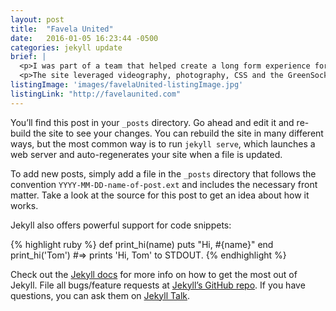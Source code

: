 ```yaml
---
layout: post
title:  "Favela United"
date:   2016-01-05 16:23:44 -0500
categories: jekyll update
brief: |
  <p>I was part of a team that helped create a long form experience for TSN called Favela United. This story documents the story of how a soccer charity is trying to rescue young women from a life of crime in the dangerous favelas.</p>
  <p>The site leveraged videography, photography, CSS and the GreenSock Javascript library to create fluid and unique animations and transitions to help tell this incredible story.</p>
listingImage: 'images/favelaUnited-listingImage.jpg'
listingLink: "http://favelaunited.com"
---
```

You’ll find this post in your `_posts` directory. Go ahead and edit it and re-build the site to see your changes. You can rebuild the site in many different ways, but the most common way is to run `jekyll serve`, which launches a web server and auto-regenerates your site when a file is updated.

To add new posts, simply add a file in the `_posts` directory that follows the convention `YYYY-MM-DD-name-of-post.ext` and includes the necessary front matter. Take a look at the source for this post to get an idea about how it works.

Jekyll also offers powerful support for code snippets:

{% highlight ruby %}
def print_hi(name)
  puts "Hi, #{name}"
end
print_hi('Tom')
#=> prints 'Hi, Tom' to STDOUT.
{% endhighlight %}

Check out the [Jekyll docs][jekyll-docs] for more info on how to get the most out of Jekyll. File all bugs/feature requests at [Jekyll’s GitHub repo][jekyll-gh]. If you have questions, you can ask them on [Jekyll Talk][jekyll-talk].

[jekyll-docs]: http://jekyllrb.com/docs/home
[jekyll-gh]:   https://github.com/jekyll/jekyll
[jekyll-talk]: https://talk.jekyllrb.com/
